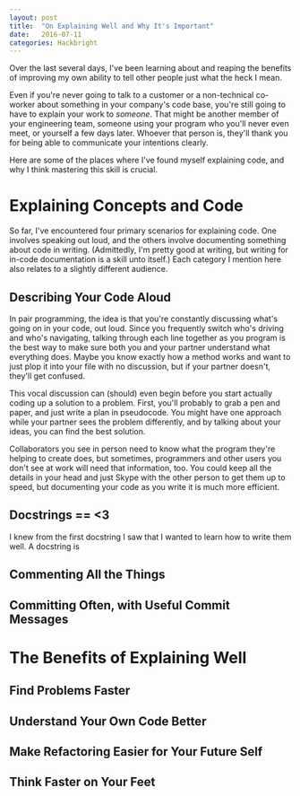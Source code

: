 ```yaml
---
layout: post
title:  "On Explaining Well and Why It's Important"
date:   2016-07-11
categories: Hackbright
---
```


Over the last several days, I've been learning about and reaping the benefits of improving my own ability to tell other people just what the heck I mean. 

Even if you're never going to talk to a customer or a non-technical co-worker about something in your company's code base, you're still going to have to explain your work to *someone*. That might be another member of your engineering team, someone using your program who you'll never even meet, or yourself a few days later. Whoever that person is, they'll thank you for being able to communicate your intentions clearly. 

Here are some of the places where I've found myself explaining code, and why I think mastering this skill is crucial.

# Explaining Concepts and Code

So far, I've encountered four primary scenarios for explaining code. One involves speaking out loud, and the others involve documenting something about code in writing. (Admittedly, I'm pretty good at writing, but writing for in-code documentation is a skill unto itself.) Each category I mention here also relates to a slightly different audience. 

## Describing Your Code Aloud

In pair programming, the idea is that you're constantly discussing what's going on in your code, out loud. Since you frequently switch who's driving and who's navigating, talking through each line together as you program is the best way to make sure both you and your partner understand what everything does. Maybe you know exactly how a method works and want to just plop it into your file with no discussion, but if your partner doesn't, they'll get confused.

This vocal discussion can (should) even begin before you start actually coding up a solution to a problem. First, you'll probably to grab a pen and paper, and just write a plan in pseudocode. You might have one approach while your partner sees the problem differently, and by talking about your ideas, you can find the best solution.

Collaborators you see in person need to know what the program they're helping to create does, but sometimes, programmers and other users you don't see at work will need that information, too. You could keep all the details in your head and just Skype with the other person to get them up to speed, but documenting your code as you write it is much more efficient.

## Docstrings == <3

I knew from the first docstring I saw that I wanted to learn how to write them well. A docstring is 

## Commenting All the Things

## Committing Often, with Useful Commit Messages

# The Benefits of Explaining Well

## Find Problems Faster

## Understand Your Own Code Better

## Make Refactoring Easier for Your Future Self

## Think Faster on Your Feet





